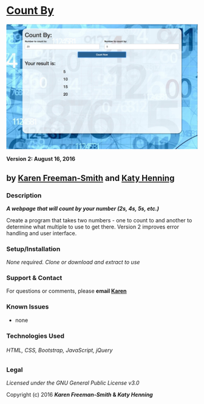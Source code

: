 # [Count By](http://karenfreemansmith.github.io/countby)
![project screenshot](/img/screenshot.jpg)

__Version 2: August 16, 2016__
## by [Karen Freeman-Smith](https://karenfreemansmith.github.io) and [Katy Henning](https://katycodes.github.io/portfolio)

### Description
__*A webpage that will count by your number (2s, 4s, 5s, etc.)*__

Create a program that takes two numbers - one to count to and another to determine what multiple to use to get there.
Version 2 improves error handling and user interface.

### Setup/Installation
*None required. Clone or download and extract to use*

### Support & Contact
For questions or comments, please __email [Karen](karenfreemansmith@gmail.com)__

### Known Issues
* none

### Technologies Used
###### HTML, CSS, Bootstrap, JavaScript, jQuery

### Legal
*Licensed under the GNU General Public License v3.0*

Copyright (c) 2016 **_Karen Freeman-Smith_ & _Katy Henning_**
